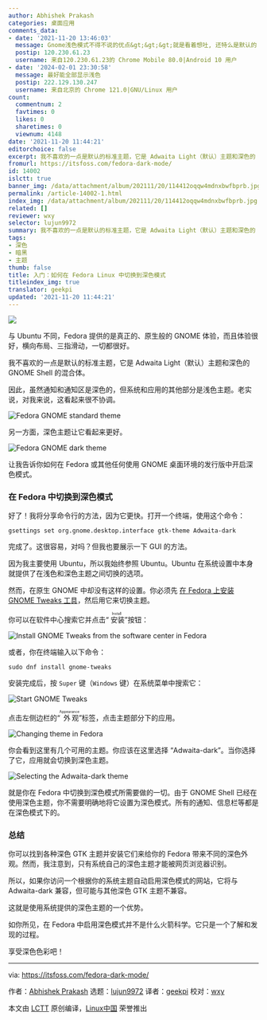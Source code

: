 ```yaml
---
author: Abhishek Prakash
categories: 桌面应用
comments_data:
- date: '2021-11-20 13:46:03'
  message: Gnome浅色模式不得不说的优点&gt;&gt;&gt;就是看着想吐, 还特么是默认的
  postip: 120.230.61.23
  username: 来自120.230.61.23的 Chrome Mobile 80.0|Android 10 用户
- date: '2024-02-01 23:30:58'
  message: 最好能全部显示浅色
  postip: 222.129.130.247
  username: 来自北京的 Chrome 121.0|GNU/Linux 用户
count:
  commentnum: 2
  favtimes: 0
  likes: 0
  sharetimes: 0
  viewnum: 4148
date: '2021-11-20 11:44:21'
editorchoice: false
excerpt: 我不喜欢的一点是默认的标准主题，它是 Adwaita Light（默认）主题和深色的 GNOME Shell 的混合体。
fromurl: https://itsfoss.com/fedora-dark-mode/
id: 14002
islctt: true
banner_img: /data/attachment/album/202111/20/114412oqqw4mdnxbwfbprb.jpg
permalink: /article-14002-1.html
index_img: /data/attachment/album/202111/20/114412oqqw4mdnxbwfbprb.jpg.thumb.jpg
related: []
reviewer: wxy
selector: lujun9972
summary: 我不喜欢的一点是默认的标准主题，它是 Adwaita Light（默认）主题和深色的 GNOME Shell 的混合体。
tags:
- 深色
- 暗黑
- 主题
thumb: false
title: 入门：如何在 Fedora Linux 中切换到深色模式
titleindex_img: true
translator: geekpi
updated: '2021-11-20 11:44:21'
---
```


![](/data/attachment/album/202111/20/114412oqqw4mdnxbwfbprb.jpg)


与 Ubuntu 不同，Fedora 提供的是真正的、原生般的 GNOME 体验，而且体验很好，横向布局、三指滑动，一切都很好。


我不喜欢的一点是默认的标准主题，它是 Adwaita Light（默认）主题和深色的 GNOME Shell 的混合体。


因此，虽然通知和通知区是深色的，但系统和应用的其他部分是浅色主题。老实说，对我来说，这看起来很不协调。


![Fedora GNOME standard theme](/data/attachment/album/202111/20/114421ke95enbn5pe60mu5.jpg)


另一方面，深色主题让它看起来更好。


![Fedora GNOME dark theme](/data/attachment/album/202111/20/114422ep2qrv8yvcqqvvv8.jpg)


让我告诉你如何在 Fedora 或其他任何使用 GNOME 桌面环境的发行版中开启深色模式。


### 在 Fedora 中切换到深色模式


好了！我将分享命令行的方法，因为它更快。打开一个终端，使用这个命令：



```
gsettings set org.gnome.desktop.interface gtk-theme Adwaita-dark

```

完成了。这很容易，对吗？但我也要展示一下 GUI 的方法。


因为我主要使用 Ubuntu，所以我始终参照 Ubuntu。Ubuntu 在系统设置中本身就提供了在浅色和深色主题之间切换的选项。


然而，在原生 GNOME 中却没有这样的设置。你必须先 [在 Fedora 上安装 GNOME Tweaks 工具](https://itsfoss.com/install-gnome-tweaks-fedora/)，然后用它来切换主题。


你可以在软件中心搜索它并点击“<ruby> 安装 <rt>  Install </rt></ruby>”按钮：


![Install GNOME Tweaks from the software center in Fedora](/data/attachment/album/202111/20/114423l9r4r47w33xn4wg9.jpg)


或者，你在终端输入以下命令：



```
sudo dnf install gnome-tweaks

```

安装完成后，按 `Super` 键（`Windows` 键）在系统菜单中搜索它：


![Start GNOME Tweaks](/data/attachment/album/202111/20/114425v3thjckr5qisc03i.png)


点击左侧边栏的“<ruby> 外观 <rt>  Appearance </rt></ruby>”标签，点击主题部分下的应用。


![Changing theme in Fedora](/data/attachment/album/202111/20/114425qa9yxqgiyx7ppxy7.jpg)


你会看到这里有几个可用的主题。你应该在这里选择 “Adwaita-dark”。当你选择了它，应用就会切换到深色主题。


![Selecting the Adwaita-dark theme](/data/attachment/album/202111/20/114427iz356d3dpqd858ps.png)


就是你在 Fedora 中切换到深色模式所需要做的一切。由于 GNOME Shell 已经在使用深色主题，你不需要明确地将它设置为深色模式。所有的通知、信息栏等都是在深色模式下的。


### 总结


你可以找到各种深色 GTK 主题并安装它们来给你的 Fedora 带来不同的深色外观。然而，我注意到，只有系统自己的深色主题才能被网页浏览器识别。


所以，如果你访问一个根据你的系统主题自动启用深色模式的网站，它将与 Adwaita-dark 兼容，但可能与其他深色 GTK 主题不兼容。


这就是使用系统提供的深色主题的一个优势。


如你所见，在 Fedora 中启用深色模式并不是什么火箭科学。它只是一个了解和发现的过程。


享受深色色彩吧！




---


via: <https://itsfoss.com/fedora-dark-mode/>


作者：[Abhishek Prakash](https://itsfoss.com/author/abhishek/) 选题：[lujun9972](https://github.com/lujun9972) 译者：[geekpi](https://github.com/geekpi) 校对：[wxy](https://github.com/wxy)


本文由 [LCTT](https://github.com/LCTT/TranslateProject) 原创编译，[Linux中国](https://linux.cn/) 荣誉推出